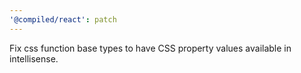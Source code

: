 ```yaml
---
'@compiled/react': patch
---
```


Fix css function base types to have CSS property values available in intellisense.
